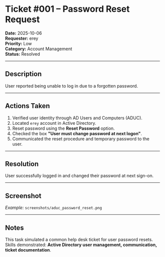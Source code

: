 # Ticket #001 – Password Reset Request

**Date:** 2025-10-06  
**Requester:** erey  
**Priority:** Low  
**Category:** Account Management  
**Status:** Resolved  

---

## Description
User reported being unable to log in due to a forgotten password.

---

## Actions Taken
1. Verified user identity through AD Users and Computers (ADUC).  
2. Located `erey` account in Active Directory.  
3. Reset password using the **Reset Password** option.  
4. Checked the box **"User must change password at next logon"**.  
5. Communicated the reset procedure and temporary password to the user.

---

## Resolution
User successfully logged in and changed their password at next sign-on.

---

## Screenshot
*Example:* `screenshots/aduc_password_reset.png`

---

## Notes
This task simulated a common help desk ticket for user password resets.  
Skills demonstrated: **Active Directory user management, communication, ticket documentation**.
